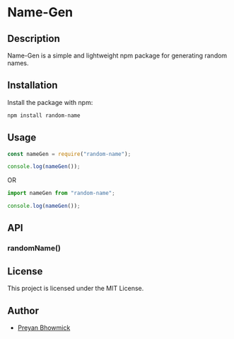 # Name-Gen

<!-- <div align="center">
    <img src="logo.png" alt="Logo" width="200" height="200">
</div> -->

## Description

Name-Gen is a simple and lightweight npm package for generating random names.

## Installation

Install the package with npm:

```sh
npm install random-name
```

## Usage

```javascript
const nameGen = require("random-name");

console.log(nameGen());
```

OR

```javascript
import nameGen from "random-name";

console.log(nameGen());
```

## API

### randomName()

## License

This project is licensed under the MIT License.

## Author

- [Preyan Bhowmick](www.github.com/preyan)
